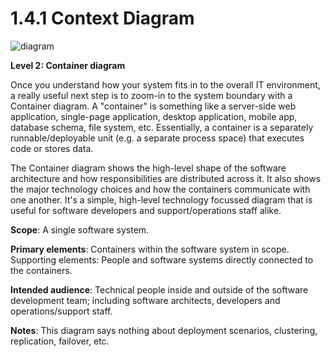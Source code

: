 # 1.4.1 Context Diagram

![diagram](https://www.plantuml.com/plantuml/svg/0/bPDDRzim343l_XLSBcknBhxij5E3DbWxf6sG3mmx1QpD9XfaIH2f5VdtevmuRf0KGq-MAFBfcQQlMJ1AQcpnoRZAfffW8nBuUrb6V1skZMpISsAAbNT2JeQLRqgieq7trwQGofjlNwSMdImV9gL58HODhMuq6usZE0oPNKn6lv-MYzMl-yNTQZB-CNwylRWiYYb5zkw2Kw2umhenxWe6yxo3KTuPbeZYuq33RG3y2zmxLRPMSuAFkXfSTXpJdHnOVUxxl4CLO5NvvAG7KXEitn9f-dY_pAKB4mb6Q-q6T1bQKnpU-Ot8Jl78P6-jiLbwteAFC4DZkGLl27ZBGWsyQ9oh3TN96hU-WWOThdK5wEfEkTs6u8sJHcLO9Ne7mMDJDa8dby8Nc15MClnpxdx9rOoMChcOaMsXPrvkJYhbOwrTWrUTc2u7nNZjSSYFpFyvVteixnQBwLo1cNVAQhMNeTP9sX4_CsYEf0-GTwv7KtL6-Y5tbFeJxhu_dyZz3yBzaUhk6h67z2Fqle96-wBYMfkP_vb_)

**Level 2: Container diagram**

Once you understand how your system fits in to the overall IT environment, a really useful next step is to zoom-in to the system boundary with a Container diagram. A "container" is something like a server-side web application, single-page application, desktop application, mobile app, database schema, file system, etc. Essentially, a container is a separately runnable/deployable unit (e.g. a separate process space) that executes code or stores data.

The Container diagram shows the high-level shape of the software architecture and how responsibilities are distributed across it. It also shows the major technology choices and how the containers communicate with one another. It's a simple, high-level technology focussed diagram that is useful for software developers and support/operations staff alike.

**Scope**: A single software system.

**Primary elements**: Containers within the software system in scope.
Supporting elements: People and software systems directly connected to the containers.

**Intended audience**: Technical people inside and outside of the software development team; including software architects, developers and operations/support staff.

**Notes**: This diagram says nothing about deployment scenarios, clustering, replication, failover, etc.
